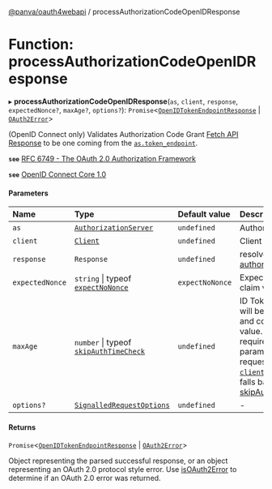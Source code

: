 [@panva/oauth4webapi](../README.md) / processAuthorizationCodeOpenIDResponse

# Function: processAuthorizationCodeOpenIDResponse

▸ **processAuthorizationCodeOpenIDResponse**(`as`, `client`, `response`, `expectedNonce?`, `maxAge?`, `options?`): `Promise`<[`OpenIDTokenEndpointResponse`](../interfaces/OpenIDTokenEndpointResponse.md) \| [`OAuth2Error`](../interfaces/OAuth2Error.md)\>

(OpenID Connect only) Validates Authorization Code Grant
[Fetch API Response](https://developer.mozilla.org/en-US/docs/Web/API/Response)
to be one coming from the
[`as.token_endpoint`](../interfaces/AuthorizationServer.md#token_endpoint).

**`see`** [RFC 6749 - The OAuth 2.0 Authorization Framework](https://www.rfc-editor.org/rfc/rfc6749.html#section-4.1)

**`see`** [OpenID Connect Core 1.0](https://openid.net/specs/openid-connect-core-1_0.html#CodeFlowAuth)

#### Parameters

| Name | Type | Default value | Description |
| :------ | :------ | :------ | :------ |
| `as` | [`AuthorizationServer`](../interfaces/AuthorizationServer.md) | `undefined` | Authorization Server Metadata |
| `client` | [`Client`](../interfaces/Client.md) | `undefined` | Client Metadata |
| `response` | `Response` | `undefined` | resolved value from [authorizationCodeGrantRequest](authorizationCodeGrantRequest.md) |
| `expectedNonce` | `string` \| typeof [`expectNoNonce`](../variables/expectNoNonce.md) | `expectNoNonce` | Expected ID Token "nonce" claim value |
| `maxAge` | `number` \| typeof [`skipAuthTimeCheck`](../variables/skipAuthTimeCheck.md) | `undefined` | ID Token [auth_time](../interfaces/IDToken.md#auth_time) parameter will be checked to be present and conform to the "maxAge" value. Use of this option is required if you sent a max_age parameter in an authorization request. It's value defaults to [`client.default_max_age`](../interfaces/Client.md#default_max_age) and falls back to [skipAuthTimeCheck](../variables/skipAuthTimeCheck.md) |
| `options?` | [`SignalledRequestOptions`](../interfaces/SignalledRequestOptions.md) | `undefined` | - |

#### Returns

`Promise`<[`OpenIDTokenEndpointResponse`](../interfaces/OpenIDTokenEndpointResponse.md) \| [`OAuth2Error`](../interfaces/OAuth2Error.md)\>

Object representing the parsed successful response, or an object
representing an OAuth 2.0 protocol style error. Use [isOAuth2Error](isOAuth2Error.md) to
determine if an OAuth 2.0 error was returned.

